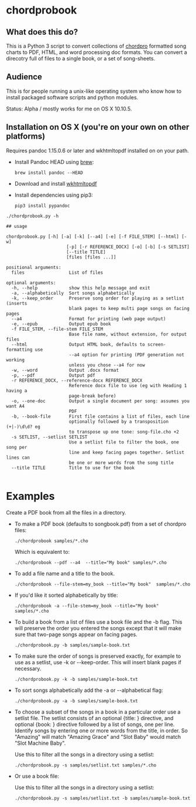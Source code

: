 # chordprobook

## What does this do?

This is a Python 3 script to convert collections of
[chordpro](http://blossomassociates.net/Music/chopro.html) formatted
song charts to PDF, HTML, and word processing doc formats. You can
convert a direcotry full of files to a single book, or a set of
song-sheets.

## Audience

This is for people running a unix-like operating system who know how
to install packaged software scripts and python modules.


Status: Alpha / mostly works for me  on OS X 10.10.5.


## Installation on OS X (you're on your own on other platforms)

Requires pandoc 1.15.0.6 or later  and wkhtmltopdf installed on on your path.

* Install Pandoc HEAD using [brew](http://brew.sh/):

    ```brew install pandoc --HEAD```
* Download and install [wkhtmltopdf](http://wkhtmltopdf.org/downloads.html)
* Install dependencies using pip3:

    ```pip3 install pypandoc```

```
./chordprobook.py -h

## usage

chordprobook.py [-h] [-a] [-k] [--a4] [-e] [-f FILE_STEM] [--html] [-w]
                       [-p] [-r REFERENCE_DOCX] [-o] [-b] [-s SETLIST]
                       [--title TITLE]
                       [files [files ...]]

positional arguments:
  files                 List of files

optional arguments:
  -h, --help            show this help message and exit
  -a, --alphabetically  Sort songs alphabetically
  -k, --keep_order      Preserve song order for playing as a setlist (inserts
                        blank pages to keep multi page songs on facing pages
  --a4                  Format for printing (web page output)
  -e, --epub            Output epub book
  -f FILE_STEM, --file-stem FILE_STEM
                        Base file name, without extension, for output files
  --html                Output HTML book, defaults to screen-formatting use
                        --a4 option for printing (PDF generation not working
                        unless you chose --a4 for now
  -w, --word            Output .docx format
  -p, --pdf             Output pdf
  -r REFERENCE_DOCX, --reference-docx REFERENCE_DOCX
                        Reference docx file to use (eg with Heading 1 having a
                        page-break before)
  -o, --one-doc         Output a single document per song: assumes you want A4
                        PDF
  -b, --book-file       First file contains a list of files, each line
                        optionally followed by a transposition (+|-)\d\d? eg
                        to transpose up one tone: song-file.cho +2
  -s SETLIST, --setlist SETLIST
                        Use a setlist file to filter the book, one song per
                        line and keep facing pages together. Setlist lines can
                        be one or more words from the song title
  --title TITLE         Title to use for the book


```

# Examples

Create a PDF book from all the files in a directory. 

* To make a PDF book (defaults to songbook.pdf) from a set of chordpro
  files:

   ```./chordprobook samples/*.cho```

    Which is equivalent to:

    ```./chordprobook --pdf --a4  --title="My book" samples/*.cho```

*  To add a file name and a title to the book.
 
    ```./chordprobook --file-stem=my_book --title="My book"  samples/*.cho```

*  If you'd like it sorted alphabetically by title:

    ```./chordprobook -a --file-stem=my_book --title="My book"  samples/*.cho```

* To build a book from a list of files use a book file and the -b
   flag. This will preserve the order you entered the songs except
   that it will make sure that two-page songs appear on facing pages.
  
    ```./chordprobook.py -b samples/sample-book.txt```

* To make sure the order of songs is preserved exactly, for example to
  use as a setlist, use -k or --keep-order. This will insert blank
  pages if necessary.

    ```./chordprobook.py -k -b samples/sample-book.txt```

*  To sort songs alphabetically add the -a or --alphabetical flag:

    ```./chordprobook.py -a -b samples/sample-book.txt```
    
* To choose a subset of the songs in a book in a particular order use
  a setlist file.  The setlist consists of an optional {title: }
  directive, and optional {book: <path>} directive followed by a list
  of songs, one per line. Identify songs by entering one or more words
  from the title, in order. So "Amazing" will match "Amazing Grace"
  and "Slot Baby" would match "Slot Machine Baby".

   Use this to filter all the songs in a directory using a setlist:

    ```./chordprobook.py -s samples/setlist.txt samples/*.cho```
    
*  Or use a book file:

   Use this to filter all the songs in a directory using a setlist:

    ```./chordprobook.py -s samples/setlist.txt -b samples/sample-book.txt```
